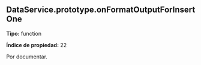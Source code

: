 ## DataService.prototype.onFormatOutputForInsertOne

**Tipo:** function

**Índice de propiedad:** 22

Por documentar.



